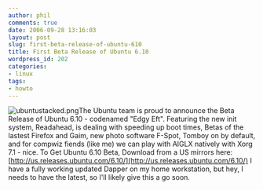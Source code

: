 ```yaml
---
author: phil
comments: true
date: 2006-09-28 13:16:03
layout: post
slug: first-beta-release-of-ubuntu-610
title: First Beta Release of Ubuntu 6.10
wordpress_id: 202
categories:
- linux
tags:
- howto
---
```


![ubuntustacked.png](http://fak3r.com/wp-content/uploads/2006/09/ubuntustacked.png)The Ubuntu team is proud to announce the Beta Release of Ubuntu 6.10 - codenamed "Edgy Eft".  Featuring the new init system, Readahead, is dealing with speeding up boot times, Betas of the lastest Firefox and Gaim, new photo software F-Spot, Tomboy on by default, and for compwiz fiends (like me) we can play with AIGLX natively with Xorg 7.1 - nice. To Get Ubuntu 6.10 Beta, Download from a US mirrors here: [http://us.releases.ubuntu.com/6.10/](http://us.releases.ubuntu.com/6.10/) I have a fully working updated Dapper on my home workstation, but hey, I needs to have the latest, so I'll likely give this a go soon.
